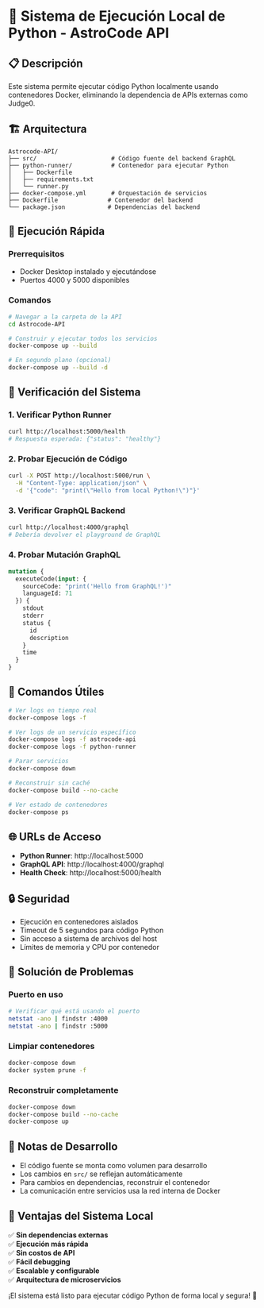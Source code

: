 # 🐍 Sistema de Ejecución Local de Python - AstroCode API

## 📋 Descripción

Este sistema permite ejecutar código Python localmente usando contenedores Docker, eliminando la dependencia de APIs externas como Judge0.

## 🏗️ Arquitectura

```
Astrocode-API/
├── src/                     # Código fuente del backend GraphQL
├── python-runner/           # Contenedor para ejecutar Python
│   ├── Dockerfile
│   ├── requirements.txt
│   └── runner.py
├── docker-compose.yml       # Orquestación de servicios
├── Dockerfile              # Contenedor del backend
└── package.json            # Dependencias del backend
```

## 🚀 Ejecución Rápida

### Prerrequisitos
- Docker Desktop instalado y ejecutándose
- Puertos 4000 y 5000 disponibles

### Comandos

```bash
# Navegar a la carpeta de la API
cd Astrocode-API

# Construir y ejecutar todos los servicios
docker-compose up --build

# En segundo plano (opcional)
docker-compose up --build -d
```

## 🧪 Verificación del Sistema

### 1. Verificar Python Runner
```bash
curl http://localhost:5000/health
# Respuesta esperada: {"status": "healthy"}
```

### 2. Probar Ejecución de Código
```bash
curl -X POST http://localhost:5000/run \
  -H "Content-Type: application/json" \
  -d '{"code": "print(\"Hello from local Python!\")"}'
```

### 3. Verificar GraphQL Backend
```bash
curl http://localhost:4000/graphql
# Debería devolver el playground de GraphQL
```

### 4. Probar Mutación GraphQL
```graphql
mutation {
  executeCode(input: {
    sourceCode: "print('Hello from GraphQL!')"
    languageId: 71
  }) {
    stdout
    stderr
    status {
      id
      description
    }
    time
  }
}
```

## 🔧 Comandos Útiles

```bash
# Ver logs en tiempo real
docker-compose logs -f

# Ver logs de un servicio específico
docker-compose logs -f astrocode-api
docker-compose logs -f python-runner

# Parar servicios
docker-compose down

# Reconstruir sin caché
docker-compose build --no-cache

# Ver estado de contenedores
docker-compose ps
```

## 🌐 URLs de Acceso

- **Python Runner**: http://localhost:5000
- **GraphQL API**: http://localhost:4000/graphql
- **Health Check**: http://localhost:5000/health

## 🔒 Seguridad

- Ejecución en contenedores aislados
- Timeout de 5 segundos para código Python
- Sin acceso a sistema de archivos del host
- Límites de memoria y CPU por contenedor

## 🐛 Solución de Problemas

### Puerto en uso
```bash
# Verificar qué está usando el puerto
netstat -ano | findstr :4000
netstat -ano | findstr :5000
```

### Limpiar contenedores
```bash
docker-compose down
docker system prune -f
```

### Reconstruir completamente
```bash
docker-compose down
docker-compose build --no-cache
docker-compose up
```

## 📝 Notas de Desarrollo

- El código fuente se monta como volumen para desarrollo
- Los cambios en `src/` se reflejan automáticamente
- Para cambios en dependencias, reconstruir el contenedor
- La comunicación entre servicios usa la red interna de Docker

## 🎯 Ventajas del Sistema Local

✅ **Sin dependencias externas**  
✅ **Ejecución más rápida**  
✅ **Sin costos de API**  
✅ **Fácil debugging**  
✅ **Escalable y configurable**  
✅ **Arquitectura de microservicios**  

¡El sistema está listo para ejecutar código Python de forma local y segura! 🎉